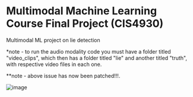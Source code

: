 # Multimodal Machine Learning Course Final Project (CIS4930)
Multimodal ML project on lie detection

*note - to run the audio modality code you must have a folder titled "video_clips", which then has a folder titled "lie" and another titled "truth", with respective video files in each one.

**note - above issue has now been patched!!!.


![image](https://user-images.githubusercontent.com/73607093/236098039-165c3a5d-2b99-474d-9405-3b5b73891e95.png)
